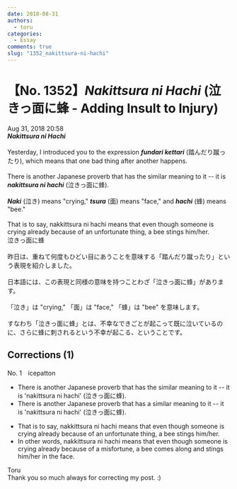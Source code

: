 ```yaml
---
date: 2018-08-31
authors:
  - toru
categories:
  - Essay
comments: true
slug: "1352_nakittsura-ni-hachi"
---
```


# 【No. 1352】<strong><em>Nakittsura ni Hachi</em></strong> (泣きっ面に蜂 - Adding Insult to Injury)
<div class="date">Aug 31, 2018 20:58</div>
<div id="post"><div id="body_show_ori">
<strong><em>Nakittsura ni Hachi</em></strong><br/><br/>Yesterday, I introduced you to the expression <strong><em>fundari kettari</em></strong> (踏んだり蹴ったり), which means that one bad thing after another happens.<br/><br/>There is another Japanese proverb that has the similar meaning to it -- it is <strong><em>nakittsura ni hachi</em></strong> (泣きっ面に蜂).<br/><br/><strong><em>Naki</em></strong> (泣き) means "crying," <strong><em>tsura</em></strong> (面) means "face," and <strong><em>hachi</em></strong> (蜂) means "bee."<br/><br/>That is to say, nakkittsura ni hachi means that even though someone is crying already because of an unfortunate thing, a bee stings him/her.
</div></div>

<!-- more -->

<div id="post_ja"><div id="body_show_mo">
泣きっ面に蜂<br/><br/>昨日は、重ねて何度もひどい目にあうことを意味する「踏んだり蹴ったり」という表現を紹介しました。<br/><br/>日本語には、この表現と同様の意味を持つことわざ「泣きっ面に蜂」があります。<br/><br/>「泣き」は "crying," 「面」は "face," 「蜂」は "bee" を意味します。<br/><br/>すなわち「泣きっ面に蜂」とは、不幸なできごとが起こって既に泣いているのに、さらに蜂に刺されるという不幸が起こる、ということです。
</div></div>

## Corrections (1)
<div id="block"><div class="first_name"> No. 1　<span class="just_name">icepatton</span></div><div id="block2">
<ul class="correction_field">
<li class="incorrect">There is another Japanese proverb that has the similar meaning to it -- it is 'nakittsura ni hachi' (泣きっ面に蜂).</li>
<li class="corrected correct">
There is another Japanese proverb that has <span class="f_red">a </span>similar meaning <span class="sline">to it</span> -- it is 'nakittsura ni hachi' (泣きっ面に蜂).
</li>
</ul>
<ul class="correction_field">
<li class="incorrect">That is to say, nakkittsura ni hachi means that even though someone is crying already because of an unfortunate thing, a bee stings him/her.</li>
<li class="corrected correct">
<span class="f_blue">In other words</span>, <span class="sline">nakkittsura ni hachi means that</span> even though someone is crying already because of <span class="f_blue">a misfortune</span>, a bee <span class="f_blue">comes along and </span>stings him/her <span class="f_blue">in the face</span>.
</li>
</ul>
</div><div class="name"><span class="just_name">Toru</span><br>
Thank you so much always for correcting my post. :)
</div>
</div>
